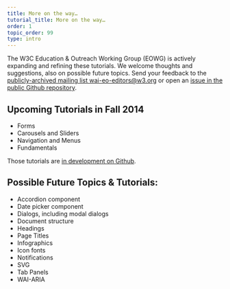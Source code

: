 ```yaml
---
title: More on the way…
tutorial_title: More on the way…
order: 1
topic_order: 99
type: intro
---
```


The W3C Education & Outreach Working Group (EOWG) is actively expanding and refining these tutorials. We welcome thoughts and suggestions, also on possible future topics. Send your feedback to the [publicly-archived mailing list wai-eo-editors@w3.org](mailto:wai-eo-editors@w3.org) or open an [issue in the public Github repository](https://github.com/w3c/wai-tutorials/issues).

## Upcoming Tutorials in Fall 2014

- Forms
- Carousels and Sliders
- Navigation and Menus
- Fundamentals

Those tutorials are [in development on Github](https://w3c.github.io/wai-tutorials/).

## Possible Future Topics & Tutorials:

- Accordion component
- Date picker component
- Dialogs, including modal dialogs
- Document structure
- Headings
- Page Titles
- Infographics
- Icon fonts
- Notifications
- SVG
- Tab Panels
- WAI-ARIA
